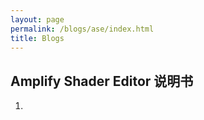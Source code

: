 ```yaml
---
layout: page
permalink: /blogs/ase/index.html
title: Blogs
---
```


## Amplify Shader Editor 说明书

1. 
